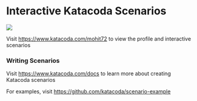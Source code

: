 # Interactive Katacoda Scenarios

[![](http://shields.katacoda.com/katacoda/mohit72/count.svg)](https://www.katacoda.com/mohit72 "Get your profile on Katacoda.com")

Visit https://www.katacoda.com/mohit72 to view the profile and interactive scenarios

### Writing Scenarios
Visit https://www.katacoda.com/docs to learn more about creating Katacoda scenarios

For examples, visit https://github.com/katacoda/scenario-example
